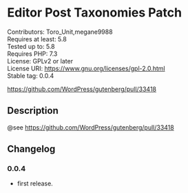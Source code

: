 # Editor Post Taxonomies Patch
Contributors:      Toro_Unit,megane9988  
Requires at least: 5.8  
Tested up to:      5.8  
Requires PHP:      7.3  
License:           GPLv2 or later  
License URI:       https://www.gnu.org/licenses/gpl-2.0.html  
Stable tag:        0.0.4  

https://github.com/WordPress/gutenberg/pull/33418

## Description

@see https://github.com/WordPress/gutenberg/pull/33418

## Changelog

### 0.0.4
* first release.

